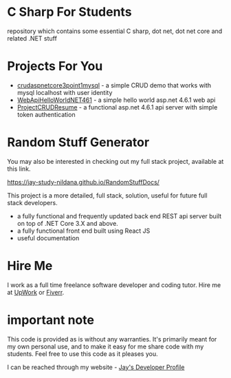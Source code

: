 # C Sharp For Students

repository which contains some essential C sharp, dot net, dot net core and related .NET stuff

# Projects For You

* [crudaspnetcore3point1mysql](crudaspnetcore3point1mysql) - a simple CRUD demo that works with mysql localhost with user identity
* [WebApiHelloWorldNET461](WebApiHelloWorldNET461) - a simple hello world asp.net 4.6.1 web api
* [ProjectCRUDResume](ProjectCRUDResume) - a functional asp.net 4.6.1 api server with simple token authentication

# Random Stuff Generator

You may also be interested in checking out my full stack project, available at this link.

https://jay-study-nildana.github.io/RandomStuffDocs/

This project is a more detailed, full stack, solution, useful for future full stack developers.

* a fully functional and frequently updated back end REST api server built on top of .NET Core 3.X and above.
* a fully functional front end built using React JS
* useful documentation

# Hire Me

I work as a full time freelance software developer and coding tutor. Hire me at [UpWork](https://www.upwork.com/fl/vijayasimhabr) or [Fiverr](https://www.fiverr.com/jay_codeguy). 

# important note 

This code is provided as is without any warranties. It's primarily meant for my own personal use, and to make it easy for me share code with my students. Feel free to use this code as it pleases you.

I can be reached through my website - [Jay's Developer Profile](https://jay-study-nildana.github.io/developerprofile)